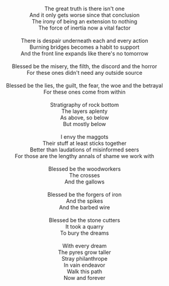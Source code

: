 <center>
<br/>
The great truth is there isn't one<br/>
And it only gets worse since that conclusion<br/>
The irony of being an extension to nothing<br/>
The force of inertia now a vital factor<br/>
<br/>
There is despair underneath each and every action<br/>
Burning bridges becomes a habit to support<br/>
And the front line expands like there's no tomorrow<br/>
<br/>
Blessed be the misery, the filth, the discord and the horror<br/>
For these ones didn't need any outside source<br/>
<br/>
Blessed be the lies, the guilt, the fear, the woe and the betrayal<br/>
For these ones come from within<br/>
<br/>
Stratigraphy of rock bottom<br/>
The layers aplenty<br/>
As above, so below<br/>
But mostly below<br/>
<br/>
I envy the maggots<br/>
Their stuff at least sticks together<br/>
Better than laudations of misinformed seers<br/>
For those are the lengthy annals of shame we work with<br/>
<br/>
Blessed be the woodworkers<br/>
The crosses<br/>
And the gallows<br/>
<br/>
Blessed be the forgers of iron<br/>
And the spikes<br/>
And the barbed wire<br/>
<br/>
Blessed be the stone cutters<br/>
It took a quarry<br/>
To bury the dreams<br/>
<br/>
With every dream<br/>
The pyres grow taller<br/>
Stray philanthrope<br/>
In vain endeavor<br/>
Walk this path<br/>
Now and forever<br/>
<br/>
</center>
